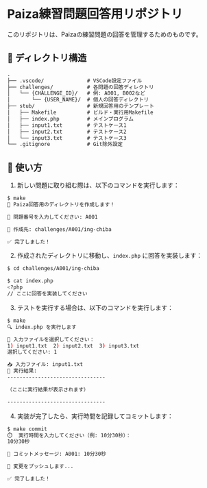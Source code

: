 # Paiza練習問題回答用リポジトリ

このリポジトリは、Paizaの練習問題の回答を管理するためのものです。

## 📁 ディレクトリ構造

```txt
.
├── .vscode/              # VSCode設定ファイル
├── challenges/           # 各問題の回答ディレクトリ
│   └── {CHALLENGE_ID}/   # 例: A001, B002など
│       └── {USER_NAME}/  # 個人の回答ディレクトリ
├── stub/                 # 新規回答用のテンプレート
│   ├── Makefile          # ビルド・実行用Makefile
│   ├── index.php         # メインプログラム
│   ├── input1.txt        # テストケース1
│   ├── input2.txt        # テストケース2
│   └── input3.txt        # テストケース3
└── .gitignore            # Git除外設定
```

## 🚀 使い方

1. 新しい問題に取り組む際は、以下のコマンドを実行します：

```bash
$ make
🚀 Paiza回答用のディレクトリを作成します！

🔢 問題番号を入力してください: A001

📂 作成先: challenges/A001/ing-chiba

✅ 完了しました！
```

2. 作成されたディレクトリに移動し、`index.php` に回答を実装します：

```bash
$ cd challenges/A001/ing-chiba

$ cat index.php
<?php
// ここに回答を実装してください
```

3. テストを実行する場合は、以下のコマンドを実行します：

```bash
$ make
🔍 index.php を実行します

📁 入力ファイルを選択してください：
1) input1.txt  2) input2.txt  3) input3.txt
選択してください: 1

📥 入力ファイル: input1.txt
📝 実行結果:
--------------------------------

（ここに実行結果が表示されます）

--------------------------------
```

4. 実装が完了したら、実行時間を記録してコミットします：

```bash
$ make commit
⏱️  実行時間を入力してください（例: 10分30秒）：
10分30秒

📝 コミットメッセージ: A001: 10分30秒

🚀 変更をプッシュします...

✅ 完了しました！
```
